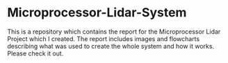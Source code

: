 # Microprocessor-Lidar-System

This is a repository which contains the report for the Microprocessor Lidar Project which I created. The report includes images and flowcharts describing what was used to create the whole system and how it works. Please check it out.
